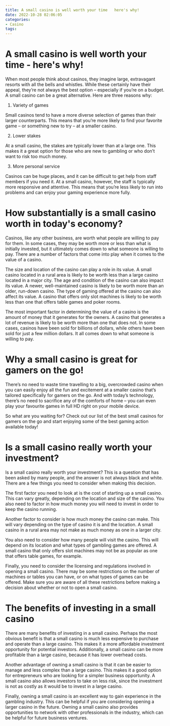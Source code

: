 ```yaml
---
title: A small casino is well worth your time   here's why!
date: 2022-10-28 02:06:05
categories:
- Casino
tags:
---
```



#  A small casino is well worth your time - here's why!

When most people think about casinos, they imagine large, extravagant resorts with all the bells and whistles. While these certainly have their appeal, they’re not always the best option – especially if you’re on a budget. A small casino can be a great alternative. Here are three reasons why:

1. Variety of games

Small casinos tend to have a more diverse selection of games than their larger counterparts. This means that you’re more likely to find your favorite game – or something new to try – at a smaller casino.

2. Lower stakes

At a small casino, the stakes are typically lower than at a large one. This makes it a great option for those who are new to gambling or who don’t want to risk too much money.

3. More personal service

Casinos can be huge places, and it can be difficult to get help from staff members if you need it. At a small casino, however, the staff is typically more responsive and attentive. This means that you’re less likely to run into problems and can enjoy your gaming experience more fully.

#  How substantially is a small casino worth in today's economy?

Casinos, like any other business, are worth what people are willing to pay for them. In some cases, they may be worth more or less than what is initially invested, but it ultimately comes down to what someone is willing to pay. There are a number of factors that come into play when it comes to the value of a casino.

The size and location of the casino can play a role in its value. A small casino located in a rural area is likely to be worth less than a large casino located in a major city. The age and condition of the casino can also impact its value. A newer, well-maintained casino is likely to be worth more than an older, run-down casino. The type of gaming offered at the casino can also affect its value. A casino that offers only slot machines is likely to be worth less than one that offers table games and poker rooms.

The most important factor in determining the value of a casino is the amount of money that it generates for the owners. A casino that generates a lot of revenue is likely to be worth more than one that does not. In some cases, casinos have been sold for billions of dollars, while others have been sold for just a few million dollars. It all comes down to what someone is willing to pay.

#  Why a small casino is great for gamers on the go!

There’s no need to waste time travelling to a big, overcrowded casino when you can easily enjoy all the fun and excitement at a smaller casino that’s tailored specifically for gamers on the go. And with today’s technology, there’s no need to sacrifice any of the comforts of home – you can even play your favourite games in full HD right on your mobile device.

So what are you waiting for? Check out our list of the best small casinos for gamers on the go and start enjoying some of the best gaming action available today!

#  Is a small casino really worth your investment?

Is a small casino really worth your investment? This is a question that has been asked by many people, and the answer is not always black and white. There are a few things you need to consider when making this decision.

The first factor you need to look at is the cost of starting up a small casino. This can vary greatly, depending on the location and size of the casino. You also need to factor in how much money you will need to invest in order to keep the casino running.

Another factor to consider is how much money the casino can make. This will vary depending on the type of casino it is and the location. A small casino in a rural area may not make as much money as one in a larger city.

You also need to consider how many people will visit the casino. This will depend on its location and what types of gambling games are offered. A small casino that only offers slot machines may not be as popular as one that offers table games, for example.

Finally, you need to consider the licensing and regulations involved in opening a small casino. There may be some restrictions on the number of machines or tables you can have, or on what types of games can be offered. Make sure you are aware of all these restrictions before making a decision about whether or not to open a small casino.

#  The benefits of investing in a small casino

There are many benefits of investing in a small casino. Perhaps the most obvious benefit is that a small casino is much less expensive to purchase and operate than a large casino. This makes it a more affordable investment opportunity for potential investors. Additionally, a small casino can be more profitable than a large casino, because it has lower overhead costs.

Another advantage of owning a small casino is that it can be easier to manage and less complex than a large casino. This makes it a good option for entrepreneurs who are looking for a simpler business opportunity. A small casino also allows investors to take on less risk, since the investment is not as costly as it would be to invest in a large casino.

Finally, owning a small casino is an excellent way to gain experience in the gambling industry. This can be helpful if you are considering opening a larger casino in the future. Owning a small casino also provides opportunities to network with other professionals in the industry, which can be helpful for future business ventures.